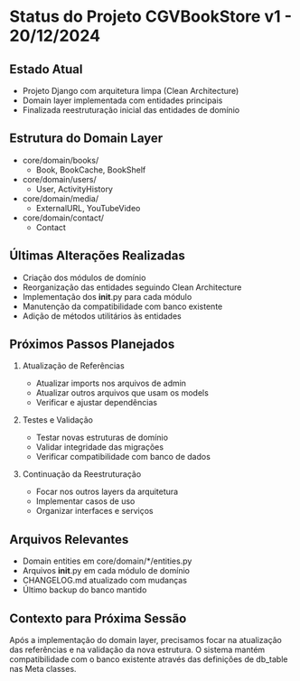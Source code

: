 # Status do Projeto CGVBookStore v1 - 20/12/2024

## Estado Atual
- Projeto Django com arquitetura limpa (Clean Architecture)
- Domain layer implementada com entidades principais
- Finalizada reestruturação inicial das entidades de domínio

## Estrutura do Domain Layer
- core/domain/books/
  - Book, BookCache, BookShelf
- core/domain/users/
  - User, ActivityHistory
- core/domain/media/
  - ExternalURL, YouTubeVideo
- core/domain/contact/
  - Contact

## Últimas Alterações Realizadas
- Criação dos módulos de domínio
- Reorganização das entidades seguindo Clean Architecture
- Implementação dos __init__.py para cada módulo
- Manutenção da compatibilidade com banco existente
- Adição de métodos utilitários às entidades

## Próximos Passos Planejados
1. Atualização de Referências
   - Atualizar imports nos arquivos de admin
   - Atualizar outros arquivos que usam os models
   - Verificar e ajustar dependências

2. Testes e Validação
   - Testar novas estruturas de domínio
   - Validar integridade das migrações
   - Verificar compatibilidade com banco de dados

3. Continuação da Reestruturação
   - Focar nos outros layers da arquitetura
   - Implementar casos de uso
   - Organizar interfaces e serviços

## Arquivos Relevantes
- Domain entities em core/domain/*/entities.py
- Arquivos __init__.py em cada módulo de domínio
- CHANGELOG.md atualizado com mudanças
- Último backup do banco mantido

## Contexto para Próxima Sessão
Após a implementação do domain layer, precisamos focar na atualização das referências e na validação da nova estrutura. O sistema mantém compatibilidade com o banco existente através das definições de db_table nas Meta classes.